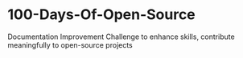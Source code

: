 # 100-Days-Of-Open-Source
Documentation Improvement Challenge to enhance skills, contribute meaningfully to open-source projects
